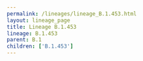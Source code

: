 ```yaml
---
permalink: /lineages/lineage_B.1.453.html
layout: lineage_page
title: Lineage B.1.453
lineage: B.1.453
parent: B.1
children: ['B.1.453']
---
```

